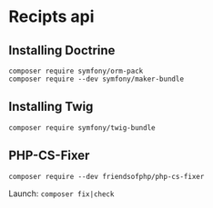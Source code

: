 # Recipts api

## Installing Doctrine

```
composer require symfony/orm-pack
composer require --dev symfony/maker-bundle
```

## Installing Twig
```
composer require symfony/twig-bundle
```

## PHP-CS-Fixer
```
composer require --dev friendsofphp/php-cs-fixer
```
Launch: ```composer fix|check```
